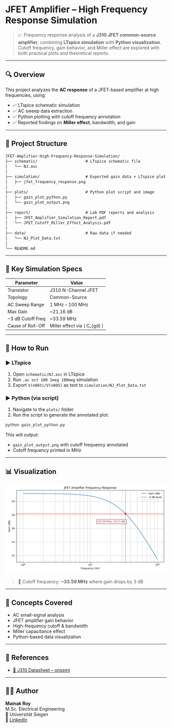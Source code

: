 #  JFET Amplifier – High Frequency Response Simulation

> 📈 Frequency response analysis of a **J310 JFET common-source amplifier**, combining **LTspice simulation** with **Python visualization**. Cutoff frequency, gain behavior, and Miller effect are explored with both practical plots and theoretical reports.

---

## 🔍 Overview

This project analyzes the **AC response** of a JFET-based amplifier at high frequencies, using:

- ✅ LTspice schematic simulation
- ✅ AC sweep data extraction
- ✅ Python plotting with cutoff frequency annotation
- ✅ Reported findings on **Miller effect**, bandwidth, and gain

---

## 📁 Project Structure

```
JFET-Amplifier-High-Frequency-Response-Simulation/
├── schematic/                     # LTspice schematic file
│   └── NJ.asc
│
├── simulation/                    # Exported gain data + LTspice plot
│   ├── jfet_frequency_response.png
│
├── plots/                         # Python plot script and image
│   ├── gain_plot_python.py
│   └── gain_plot_output.png
│
├── report/                        # Lab PDF reports and analysis
│   ├── JFET_Amplifier_Simulation_Report.pdf
│   └── JFET_Cutoff_Miller_Effect_Analysis.pdf
│
├── data/                          # Raw data if needed
│   └── NJ_Plot_Data.txt
│
└── README.md
```

---

## 🔬 Key Simulation Specs

| Parameter           | Value             |
|---------------------|------------------|
| Transistor          | J310 N-Channel JFET |
| Topology            | Common-Source     |
| AC Sweep Range      | 1 MHz – 100 MHz   |
| Max Gain            | ~21.16 dB         |
| −3 dB Cutoff Freq   | ~33.59 MHz        |
| Cause of Roll-Off   | Miller effect via \( C_{gd} \) |

---

## 🧪 How to Run

### ▶️ LTspice

1. Open `schematic/NJ.asc` in LTspice
2. Run `.ac oct 100 1meg 100meg` simulation
3. Export `V(n003)/V(n005)` as text to `simulation/NJ_Plot_Data.txt`

### ▶️ Python (via script)

1. Navigate to the `plots/` folder
2. Run the script to generate the annotated plot:

```bash
python gain_plot_python.py
```

This will output:

- `gain_plot_output.png` with cutoff frequency annotated
- Cutoff frequency printed in MHz

---

## 📊 Visualization

![Frequency Response Plot](./plots/gain_plot_output.png)

> 🔴 Cutoff frequency: **~33.59 MHz** where gain drops by 3 dB

---

## 🧠 Concepts Covered

- AC small-signal analysis
- JFET amplifier gain behavior
- High-frequency cutoff & bandwidth
- Miller capacitance effect
- Python-based data visualization

---

## 📘 References

- [📄 J310 Datasheet – onsemi](https://www.onsemi.com/pdf/datasheet/j310-d.pdf)


---

## 🧑‍💻 Author

**Mainak Roy**  
M.Sc. Electrical Engineering  
📍 Universität Siegen  
🔗 [LinkedIn](https://www.linkedin.com/in/roy-mainak/)



